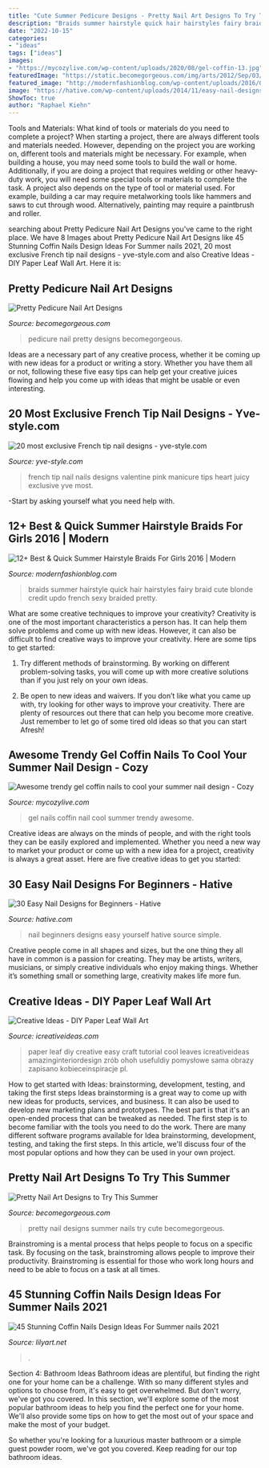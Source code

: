 ```yaml
---
title: "Cute Summer Pedicure Designs - Pretty Nail Art Designs To Try This Summer"
description: "Braids summer hairstyle quick hair hairstyles fairy braid cute blonde credit updo french sexy braided pretty"
date: "2022-10-15"
categories:
- "ideas"
tags: ["ideas"]
images:
- "https://mycozylive.com/wp-content/uploads/2020/08/gel-coffin-13.jpg"
featuredImage: "https://static.becomegorgeous.com/img/arts/2012/Sep/03/8586/pedicure_early_fall_2012.jpg"
featured_image: "http://modernfashionblog.com/wp-content/uploads/2016/07/12-Best-Quick-Summer-Hairstyle-Braids-For-Girls-2016-12.jpg"
image: "https://hative.com/wp-content/uploads/2014/11/easy-nail-designs/27-easy-nail-designs-for-beginners.jpg"
ShowToc: true
author: "Raphael Kiehn"
---
```



Tools and Materials: What kind of tools or materials do you need to complete a project?
When starting a project, there are always different tools and materials needed. However, depending on the project you are working on, different tools and materials might be necessary.  For example, when building a house, you may need some tools to build the wall or home.  Additionally, if you are doing a project that requires welding or other heavy-duty work, you will need some special tools or materials to complete the task.   A project also depends on the type of tool or material used. For example, building a car may require metalworking tools like hammers and saws to cut through wood. Alternatively, painting may require a paintbrush and roller.

	

		
searching about Pretty Pedicure Nail Art Designs you've came to the right place. We have 8 Images about Pretty Pedicure Nail Art Designs like 45 Stunning Coffin Nails Design Ideas For Summer nails 2021, 20 most exclusive French tip nail designs - yve-style.com and also Creative Ideas - DIY Paper Leaf Wall Art. Here it is:
		
    
## Pretty Pedicure Nail Art Designs

<img loading=lazy src="https://static.becomegorgeous.com/img/arts/2012/Sep/03/8586/pedicure_early_fall_2012.jpg" onerror="this.onerror=null;this.src='https://tse4.mm.bing.net/th?id=OIP.DU-fC-ETKV5xzMqyVPSMTwHaJ7&amp;pid=15.1';" alt="Pretty Pedicure Nail Art Designs">

_Source: becomegorgeous.com_

>pedicure nail pretty designs becomegorgeous. 

	

Ideas are a necessary part of any creative process, whether it be coming up with new ideas for a product or writing a story. Whether you have them all or not, following these five easy tips can help get your creative juices flowing and help you come up with ideas that might be usable or even interesting.

    
## 20 Most Exclusive French Tip Nail Designs - Yve-style.com

<img loading=lazy src="http://yve-style.com/wp-content/uploads/2014/11/french-tip-nail-art.jpg" onerror="this.onerror=null;this.src='https://tse3.mm.bing.net/th?id=OIP.r6NbnKo34CejhB8uwA6CRgHaJ3&amp;pid=15.1';" alt="20 most exclusive French tip nail designs - yve-style.com">

_Source: yve-style.com_

>french tip nail nails designs valentine pink manicure tips heart juicy exclusive yve most. 

	

-Start by asking yourself what you need help with.

    
## 12+ Best &amp; Quick Summer Hairstyle Braids For Girls 2016 | Modern

<img loading=lazy src="http://modernfashionblog.com/wp-content/uploads/2016/07/12-Best-Quick-Summer-Hairstyle-Braids-For-Girls-2016-12.jpg" onerror="this.onerror=null;this.src='https://tse3.mm.bing.net/th?id=OIP.jjnc9yNNHgRdORU1gFA1QwAAAA&amp;pid=15.1';" alt="12+ Best &amp; Quick Summer Hairstyle Braids For Girls 2016 | Modern">

_Source: modernfashionblog.com_

>braids summer hairstyle quick hair hairstyles fairy braid cute blonde credit updo french sexy braided pretty. 

	

What are some creative techniques to improve your creativity?
Creativity is one of the most important characteristics a person has. It can help them solve problems and come up with new ideas. However, it can also be difficult to find creative ways to improve your creativity. Here are some tips to get started: 
1. Try different methods of brainstorming. By working on different problem-solving tasks, you will come up with more creative solutions than if you just rely on your own ideas.

2. Be open to new ideas and waivers. If you don’t like what you came up with, try looking for other ways to improve your creativity. There are plenty of resources out there that can help you become more creative. Just remember to let go of some tired old ideas so that you can start Afresh!

    
## Awesome Trendy Gel Coffin Nails To Cool Your Summer Nail Design - Cozy

<img loading=lazy src="https://mycozylive.com/wp-content/uploads/2020/08/gel-coffin-13.jpg" onerror="this.onerror=null;this.src='https://tse3.mm.bing.net/th?id=OIP.rloPRXHx1x2HieQ7sZ3hdQHaJO&amp;pid=15.1';" alt="Awesome trendy gel coffin nails to cool your summer nail design - Cozy">

_Source: mycozylive.com_

>gel nails coffin nail cool summer trendy awesome. 

	

Creative ideas are always on the minds of people, and with the right tools they can be easily explored and implemented. Whether you need a new way to market your product or come up with a new idea for a project, creativity is always a great asset. Here are five creative ideas to get you started:

    
## 30 Easy Nail Designs For Beginners - Hative

<img loading=lazy src="https://hative.com/wp-content/uploads/2014/11/easy-nail-designs/27-easy-nail-designs-for-beginners.jpg" onerror="this.onerror=null;this.src='https://tse1.mm.bing.net/th?id=OIP.6bCxR0tzGvIhlcLXFK9oFQHaLG&amp;pid=15.1';" alt="30 Easy Nail Designs for Beginners - Hative">

_Source: hative.com_

>nail beginners designs easy yourself hative source simple. 

	

Creative people come in all shapes and sizes, but the one thing they all have in common is a passion for creating. They may be artists, writers, musicians, or simply creative individuals who enjoy making things. Whether it’s something small or something large, creativity makes life more fun.

    
## Creative Ideas - DIY Paper Leaf Wall Art

<img loading=lazy src="https://www.icreativeideas.com/wp-content/uploads/2014/09/Creative-Ideas-DIY-Paper-Leaf-Wall-Art.jpg" onerror="this.onerror=null;this.src='https://tse3.mm.bing.net/th?id=OIP.NaBKi6bbJXAmOW-tOZdBQgHaHa&amp;pid=15.1';" alt="Creative Ideas - DIY Paper Leaf Wall Art">

_Source: icreativeideas.com_

>paper leaf diy creative easy craft tutorial cool leaves icreativeideas amazinginteriordesign zrób ohoh usefuldiy pomysłowe sama obrazy zapisano kobieceinspiracje pl. 

	

How to get started with Ideas: brainstorming, development, testing, and taking the first steps
Ideas brainstorming is a great way to come up with new ideas for products, services, and business. It can also be used to develop new marketing plans and prototypes. The best part is that it's an open-ended process that can be tweaked as needed. The first step is to become familiar with the tools you need to do the work. There are many different software programs available for Idea brainstorming, development, testing, and taking the first steps. In this article, we'll discuss four of the most popular options and how they can be used in your own project.

    
## Pretty Nail Art Designs To Try This Summer

<img loading=lazy src="https://static.becomegorgeous.com/img/arts/2012/Jun/06/8008/pretty_polka_dotted_nails.jpg" onerror="this.onerror=null;this.src='https://tse2.mm.bing.net/th?id=OIP.qnIevbqC4hOW9xMprbSfTAHaJ4&amp;pid=15.1';" alt="Pretty Nail Art Designs to Try This Summer">

_Source: becomegorgeous.com_

>pretty nail designs summer nails try cute becomegorgeous. 

	

Brainstroming is a mental process that helps people to focus on a specific task. By focusing on the task, brainstroming allows people to improve their productivity. Brainstroming is essential for those who work long hours and need to be able to focus on a task at all times.

    
## 45 Stunning Coffin Nails Design Ideas For Summer Nails 2021

<img loading=lazy src="https://lilyart.net/wp-content/uploads/2021/05/22-9-768x1152.jpg" onerror="this.onerror=null;this.src='https://tse4.mm.bing.net/th?id=OIP.1axkUUvV7FSg41Fhsmk1cwHaLH&amp;pid=15.1';" alt="45 Stunning Coffin Nails Design Ideas For Summer nails 2021">

_Source: lilyart.net_

>. 

	

Section 4: Bathroom Ideas
Bathroom ideas are plentiful, but finding the right one for your home can be a challenge. With so many different styles and options to choose from, it's easy to get overwhelmed. But don't worry, we've got you covered.
In this section, we'll explore some of the most popular bathroom ideas to help you find the perfect one for your home. We'll also provide some tips on how to get the most out of your space and make the most of your budget.

So whether you're looking for a luxurious master bathroom or a simple guest powder room, we've got you covered. Keep reading for our top bathroom ideas.

